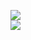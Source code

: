 [![](https://img.shields.io/badge/Made%20With-Github%20Spray-lightgrey.svg?style=for-the-badge&logo=github)](https://github.com/Annihil/github-spray#16515)  
[![](https://i.imgur.com/2DrTn0Z.gif)](https://github.com/Annihil/github-spray)